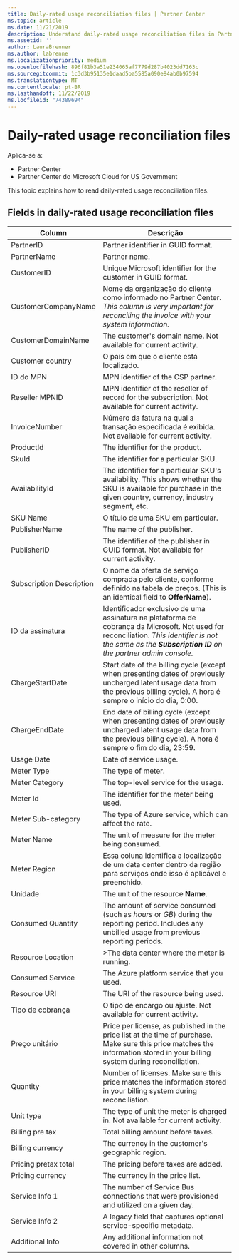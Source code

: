 ```yaml
---
title: Daily-rated usage reconciliation files | Partner Center
ms.topic: article
ms.date: 11/21/2019
description: Understand daily-rated usage reconciliation files in Partner Center.
ms.assetid: ''
author: LauraBrenner
ms.author: labrenne
ms.localizationpriority: medium
ms.openlocfilehash: 896f81b3a51e234065af7779d287b4023dd7163c
ms.sourcegitcommit: 1c3d3b95135e1daad5ba5585a090e84ab0b97594
ms.translationtype: MT
ms.contentlocale: pt-BR
ms.lasthandoff: 11/22/2019
ms.locfileid: "74389694"
---
```

# <a name="daily-rated-usage-reconciliation-files"></a>Daily-rated usage reconciliation files

Aplica-se a:

- Partner Center
- Partner Center do Microsoft Cloud for US Government

This topic explains how to read daily-rated usage reconciliation files.

## <a name="fields-in-daily-rated-usage-reconciliation-files"></a>Fields in daily-rated usage reconciliation files

| Column | Descrição |
| ------ | ----------- |
| PartnerID | Partner identifier in GUID format. |
| PartnerName | Partner name. |
| CustomerID | Unique Microsoft identifier for the customer in GUID format. |
| CustomerCompanyName | Nome da organização do cliente como informado no Partner Center. *This column is very important for reconciling the invoice with your system information.* |
| CustomerDomainName | The customer's domain name. Not available for current activity. |
| Customer country | O país em que o cliente está localizado. |
| ID do MPN | MPN identifier of the CSP partner. |
| Reseller MPNID | MPN identifier of the reseller of record for the subscription. Not available for current activity. |
| InvoiceNumber | Número da fatura na qual a transação especificada é exibida. Not available for current activity. |
| ProductId | The identifier for the product. |
| SkuId | The identifier for a particular SKU. |
| AvailabilityId | The identifier for a particular SKU's availability. This shows whether the SKU is available for purchase in the given country, currency, industry segment, etc. |
| SKU Name | O título de uma SKU em particular. |
| PublisherName | The name of the publisher. |
| PublisherID | The identifier of the publisher in GUID format. Not available for current activity. |
| Subscription Description | O nome da oferta de serviço comprada pelo cliente, conforme definido na tabela de preços. (This is an identical field to **OfferName**). |
| ID da assinatura | Identificador exclusivo de uma assinatura na plataforma de cobrança da Microsoft. Not used for reconciliation. *This identifier is not the same as the **Subscription ID** on the partner admin console.* |
| ChargeStartDate | Start date of the billing cycle (except when presenting dates of previously uncharged latent usage data from the previous billing cycle). A hora é sempre o início do dia, 0:00. |
| ChargeEndDate | End date of billing cycle (except when presenting dates of previously uncharged latent usage data from the previous biling cycle). A hora é sempre o fim do dia, 23:59. |
| Usage Date | Date of service usage. |
| Meter Type | The type of meter. |
| Meter Category | The top-level service for the usage. |
| Meter Id | The identifier for the meter being used. |
| Meter Sub-category | The type of Azure service, which can affect the rate. |
| Meter Name | The unit of measure for the meter being consumed. |
| Meter Region | Essa coluna identifica a localização de um data center dentro da região para serviços onde isso é aplicável e preenchido. |
| Unidade | The unit of the resource **Name**. |
| Consumed Quantity | The amount of service consumed (such as *hours* or *GB*) during the reporting period. Includes any unbilled usage from previous reporting periods. |
| Resource Location | >The data center where the meter is running. |
| Consumed Service | The Azure platform service that you used. |
| Resource URI | The URI of the resource being used. |
| Tipo de cobrança | O tipo de encargo ou ajuste. Not available for current activity. |
| Preço unitário | Price per license, as published in the price list at the time of purchase. Make sure this price matches the information stored in your billing system during reconciliation. |
| Quantity | Number of licenses. Make sure this price matches the information stored in your billing system during reconciliation. |
| Unit type | The type of unit the meter is charged in. Not available for current activity. |
| Billing pre tax | Total billing amount before taxes. |
| Billing currency | The currency in the customer's geographic region. |
| Pricing pretax total | The pricing before taxes are added. |
| Pricing currency | The currency in the price list. |
| Service Info 1 | The number of Service Bus connections that were provisioned and utilized on a given day. |
| Service Info 2 | A legacy field that captures optional service-specific metadata. |
| Additional Info | Any additional information not covered in other columns. |
